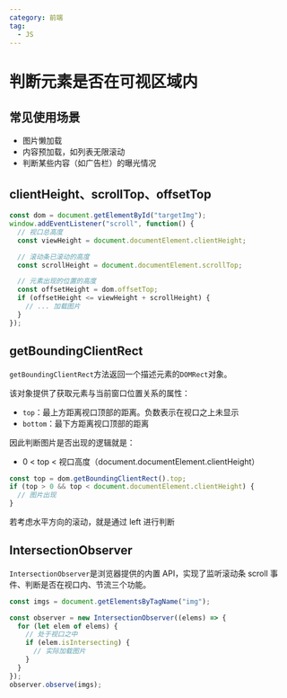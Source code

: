 ```yaml
---
category: 前端
tag:
  - JS
---
```


# 判断元素是否在可视区域内

## 常见使用场景

- 图片懒加载
- 内容预加载，如列表无限滚动
- 判断某些内容（如广告栏）的曝光情况

## clientHeight、scrollTop、offsetTop

```js
const dom = document.getElementById("targetImg");
window.addEventListener("scroll", function() {
  // 视口总高度
  const viewHeight = document.documentElement.clientHeight;

  // 滚动条已滚动的高度
  const scrollHeight = document.documentElement.scrollTop;

  // 元素出现的位置的高度
  const offsetHeight = dom.offsetTop;
  if (offsetHeight <= viewHeight + scrollHeight) {
    // ... 加载图片
  }
});
```

## getBoundingClientRect

`getBoundingClientRect`方法返回一个描述元素的`DOMRect`对象。

该对象提供了获取元素与当前窗口位置关系的属性：

- `top`：最上方距离视口顶部的距离。负数表示在视口之上未显示
- `bottom`：最下方距离视口顶部的距离

因此判断图片是否出现的逻辑就是：

- 0 < top < 视口高度（document.documentElement.clientHeight）

```js
const top = dom.getBoundingClientRect().top;
if (top > 0 && top < document.documentElement.clientHeight) {
  // 图片出现
}
```

若考虑水平方向的滚动，就是通过 left 进行判断

## IntersectionObserver

`IntersectionObserver`是浏览器提供的内置 API，实现了监听滚动条 scroll 事件、判断是否在视口内、节流三个功能。

```js
const imgs = document.getElementsByTagName("img");

const observer = new IntersectionObserver((elems) => {
  for (let elem of elems) {
    // 处于视口之中
    if (elem.isIntersecting) {
      // 实际加载图片
    }
  }
});
observer.observe(imgs);
```
